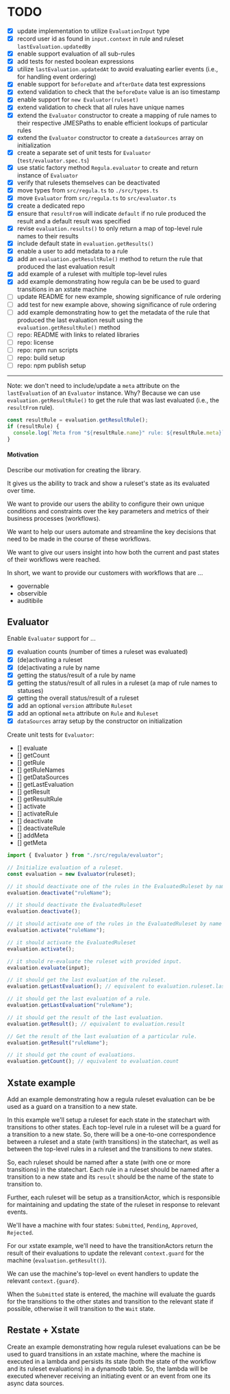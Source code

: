 # TODO

- [x] update implementation to utilize `EvaluationInput` type
- [x] record user id as found in `input.context` in rule and ruleset `lastEvaluation.updatedBy`
- [x] enable support evaluation of all sub-rules
- [x] add tests for nested boolean expressions
- [x] utilize `lastEvaluation.updatedAt` to avoid evaluating earlier events
      (i.e., for handling event ordering)
- [x] enable support for `beforeDate` and `afterDate` data test expressions
- [x] extend validation to check that the `beforeDate` value is an iso timestamp
- [x] enable support for `new Evaluator(ruleset)`
- [x] extend validation to check that all rules have unique names
- [x] extend the `Evaluator` constructor to create a mapping of rule names
      to their respective JMESPaths to enable efficient lookups of particular rules
- [x] extend the `Evaluator` constructor to create a `dataSources` array on initialization
- [x] create a separate set of unit tests for `Evaluator` (`test/evaluator.spec.ts`)
- [x] use static factory method `Regula.evaluator` to create and return instance of `Evaluator`
- [x] verify that rulesets themselves can be deactivated
- [x] move types from `src/regula.ts` to `./src/types.ts`
- [x] move `Evaluator` from `src/regula.ts` to `src/evaluator.ts`
- [x] create a dedicated repo
- [x] ensure that `resultFrom` will indicate `default` if no rule produced the result
      and a default result was specified
- [x] revise `evaluation.results()` to only return a map of top-level rule names to their results
- [x] include default state in `evaluation.getResults()`
- [x] enable a user to add metadata to a rule
- [x] add an `evaluation.getResultRule()` method to return the rule that produced the last evaluation result
- [x] add example of a ruleset with multiple top-level rules
- [x] add example demonstrating how regula can be be used to guard transitions in an xstate machine
- [ ] update README for new example, showing significance of rule ordering
- [ ] add test for new example above, showing significance of rule ordering
- [ ] add example demonstrating how to get the metadata of the rule that produced the last
      evaluation result using the `evaluation.getResultRule()` method
- [ ] repo: README with links to related libraries
- [ ] repo: license
- [ ] repo: npm run scripts
- [ ] repo: build setup
- [ ] repo: npm publish setup

---

Note: we don't need to include/update a `meta` attribute on the `lastEvaluation` of an `Evaluator` instance. Why? Because we can use `evaluation.getResultRule()` to get the rule that was last evaluated (i.e., the `resultFrom` rule).

```ts
const resultRule = evaluation.getResultRule();
if (resultRule) {
  console.log(`Meta from "${resultRule.name}" rule: ${resultRule.meta}`);
}
```

#### Motivation

Describe our motivation for creating the library.

It gives us the ability to track and show a ruleset's state as its evaluated over time.

We want to provide our users the ability to configure their own unique conditions and constraints over the key parameters and metrics of their business processes (workflows).

We want to help our users automate and streamline the key decisions that need to be made in the course of these workflows.

We want to give our users insight into how both the current and past states of their workflows were reached.

In short, we want to provide our customers with workflows that are ...

- governable
- observible
- auditibile

## Evaluator

Enable `Evaluator` support for ...

- [x] evaluation counts (number of times a ruleset was evaluated)
- [x] (de)activating a ruleset
- [x] (de)activating a rule by name
- [x] getting the status/result of a rule by name
- [x] getting the status/result of all rules in a ruleset (a map of rule names to statuses)
- [x] getting the overall status/result of a ruleset
- [x] add an optional `version` attribute `Ruleset`
- [x] add an optional `meta` attribute on `Rule` and `Ruleset`
- [x] `dataSources` array setup by the constructor on initialization

Create unit tests for `Evaluator`:

- [] evaluate
- [] getCount
- [] getRule
- [] getRuleNames
- [] getDataSources
- [] getLastEvaluation
- [] getResult
- [] getResultRule
- [] activate
- [] activateRule
- [] deactivate
- [] deactivateRule
- [] addMeta
- [] getMeta

```ts
import { Evaluator } from "./src/regula/evaluator";

// Initialize evaluation of a ruleset.
const evaluation = new Evaluator(ruleset);

// it should deactivate one of the rules in the EvaluatedRuleset by name
evaluation.deactivate("ruleName");

// it should deactivate the EvaluatedRuleset
evaluation.deactivate();

// it should activate one of the rules in the EvaluatedRuleset by name
evaluation.activate("ruleName");

// it should activate the EvaluatedRuleset
evaluation.activate();

// it should re-evaluate the ruleset with provided input.
evaluation.evaluate(input);

// it should get the last evaluation of the ruleset.
evaluation.getLastEvaluation(); // equivalent to evaluation.ruleset.lastEvaluation

// it should get the last evaluation of a rule.
evaluation.getLastEvaluation("ruleName");

// it should get the result of the last evaluation.
evaluation.getResult(); // equivalent to evaluation.result

// Get the result of the last evaluation of a particular rule.
evaluation.getResult("ruleName");

// it should get the count of evaluations.
evaluation.getCount(); // equivalent to evaluation.count
```

## Xstate example

Add an example demonstrating how a regula ruleset evaluation can be be used as a guard on a transition to a new state.

In this example we'll setup a ruleset for each state in the statechart with transitions to other states. Each top-level rule in a ruleset will be a guard for a transition to a new state. So, there will be a one-to-one correspondence between a ruleset and a state (with transitions) in the statechart, as well as between the top-level rules in a ruleset and the transitions to new states.

So, each ruleset should be named after a state (with one or more transitions) in the statechart. Each rule in a ruleset should be named after a transition to a new state and its `result` should be the name of the state to transition to.

Further, each ruleset will be setup as a transitionActor, which is responsible for maintaining and updating the state of the ruleset in response to relevant events.

We'll have a machine with four states: `Submitted`, `Pending`, `Approved`, `Rejected`.

For our xstate example, we'll need to have the transitionActors return the result of their evaluations to update the relevant `context.guard` for the machine (`evaluation.getResult()`).

We can use the machine's top-level `on` event handlers to update the relevant `context.{guard}`.

When the `Submitted` state is entered, the machine will evaluate the guards for the transitions to the other states and transition to the relevant state if possible, otherwise it will transition to the `Wait` state.

## Restate + Xstate

Create an example demonstrating how regula ruleset evaluations can be be used to guard transitions in an xstate machine, where the machine is executed in a lambda and persists its state (both the state of the workflow and its ruleset evaluations) in a dynamodb table. So, the lambda will be executed whenever receiving an initiating event or an event from one its async data sources.
